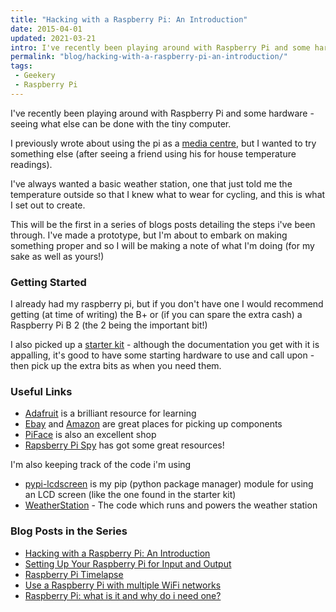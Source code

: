 ```yaml
---
title: "Hacking with a Raspberry Pi: An Introduction"
date: 2015-04-01
updated: 2021-03-21
intro: I've recently been playing around with Raspberry Pi and some hardware - seeing what else can be done with the tiny computer.
permalink: "blog/hacking-with-a-raspberry-pi-an-introduction/"
tags:
 - Geekery
 - Raspberry Pi
---
```


I've recently been playing around with Raspberry Pi and some hardware - seeing what else can be done with the tiny computer.

I previously wrote about using the pi as a [media centre](http://www.mikestreety.co.uk/blog/my-media-centre-solution), but I wanted to try something else (after seeing a friend using his for house temperature readings).

I've always wanted a basic weather station, one that just told me the temperature outside so that I knew what to wear for cycling, and this is what I set out to create.

This will be the first in a series of blogs posts detailing the steps i've been through. I've made a prototype, but I'm about to embark on making something proper and so I will be making a note of what I'm doing (for my sake as well as yours!)

### Getting Started

I already had my raspberry pi, but if you don't have one I would recommend getting (at time of writing) the B+ or (if you can spare the extra cash) a Raspberry Pi B 2 (the 2 being the important bit!)

I also picked up a [starter kit](http://www.amazon.co.uk/Sintron-T-Cobbler-Extension-Starter-Raspberry/dp/B00KKW6NEA/) - although the documentation you get with it is appalling, it's good to have some starting hardware to use and call upon - then pick up the extra bits as when you need them.

### Useful Links

- [Adafruit](https://learn.adafruit.com/category/raspberry-pi) is a brilliant resource for learning
- [Ebay](http://www.ebay.co.uk) and [Amazon](http://www.amazon.co.uk) are great places for picking up components
- [PiFace](http://www.piface.org.uk/) is also an excellent shop
- [Rapsberry Pi Spy](http://www.raspberrypi-spy.co.uk/) has got some great resources!

I'm also keeping track of the code i'm using

- [pypi-lcdscreen](https://github.com/mikestreety/pypi-lcdscreen) is my pip (python package manager) module for using an LCD screen (like the one found in the starter kit)
- [WeatherStation](https://github.com/mikestreety/WeatherStation) - The code which runs and powers the weather station

### Blog Posts in the Series

- [Hacking with a Raspberry Pi: An Introduction](http://www.mikestreety.co.uk/blog/hacking-with-a-raspberry-pi-an-introduction)
- [Setting Up Your Raspberry Pi for Input and Output](http://www.mikestreety.co.uk/blog/setting-up-your-raspberry-pi-for-input-and-output)
- [Raspberry Pi Timelapse](http://www.mikestreety.co.uk/blog/raspberry-pi-timelapse)
- [Use a Raspberry Pi with multiple WiFi networks](http://www.mikestreety.co.uk/blog/use-a-raspberry-pi-with-multiple-wifi-networks)
- [Raspberry Pi: what is it and why do i need one?](https://www.liquidlight.co.uk/blog/article/raspberry-pi-what-is-it-and-why-do-i-need-one/)
